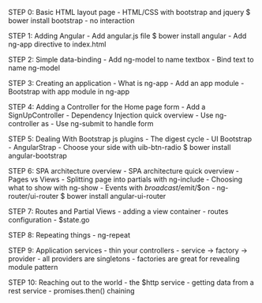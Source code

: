 STEP 0: Basic HTML layout page
	- HTML/CSS with bootstrap and jquery
        $ bower install bootstrap
	- no interaction

STEP 1: Adding Angular
	- Add angular.js file
        $ bower install angular
	- Add ng-app directive to index.html

STEP 2: Simple data-binding
	- Add ng-model to name textbox
	- Bind text to name ng-model

STEP 3: Creating an application
	- What is ng-app
	- Add an app module
	- Bootstrap with app module in ng-app

STEP 4: Adding a Controller for the Home page form
	- Add a SignUpController
	- Dependency Injection quick overview
	- Use ng-controller as
	- Use ng-submit to handle form

STEP 5: Dealing With Bootstrap js plugins
	- The digest cycle
	- UI Bootstrap
	- AngularStrap
    - Choose your side with uib-btn-radio
        $ bower install angular-bootstrap

STEP 6: SPA architecture overview
	- SPA architecture quick overview
    - Pages vs Views
    - Splitting page into partials with ng-include
    - Choosing what to show with ng-show
    - Events with $broadcast/$emit/$on
	- ng-router/ui-router
        $ bower install angular-ui-router

STEP 7: Routes and Partial Views
	- adding a view container
    - routes configuration
    - $state.go

STEP 8: Repeating things
    - ng-repeat

STEP 9: Application services
    - thin your controllers
    - service -> factory -> provider
    - all providers are singletons
    - factories are great for revealing module pattern

STEP 10: Reaching out to the world
    - the $http service
    - getting data from a rest service
    - promises.then() chaining
